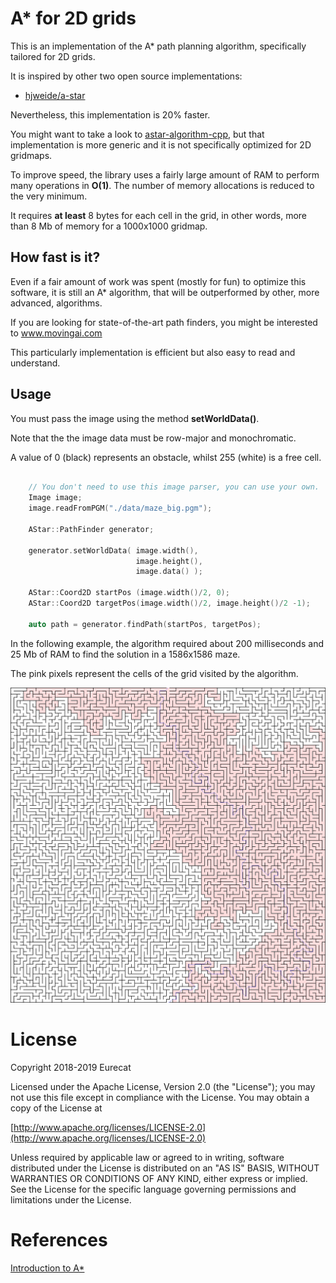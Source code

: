 # A* for 2D grids

This is an implementation of the A* path planning algorithm, specifically tailored for
2D grids.

It is inspired by other two open source implementations:

- [hjweide/a-star](https://github.com/hjweide/a-star)

Nevertheless, this implementation is 20% faster.

You might want to take a look to [astar-algorithm-cpp](https://github.com/justinhj/astar-algorithm-cpp),
but that implementation is more generic and it is not specifically optimized for 2D gridmaps.

To improve speed, the library uses a fairly large amount of RAM to perform many
operations in __O(1)__. The number of memory allocations is reduced to the very minimum.

It requires __at least__ 8 bytes for each cell in the grid, in other words,
more than 8 Mb of memory for a 1000x1000 gridmap.

## How fast is it?

Even if a fair amount of work was spent (mostly for fun) to optimize this software, it is still an A*
algorithm, that will be outperformed by other, more advanced, algorithms.

If you are looking for state-of-the-art path finders, you might be interested to www.movingai.com

This particularly implementation is efficient but also easy to read and understand.


## Usage 

You must pass the image using the method __setWorldData()__.

Note that the the image data must be row-major and monochromatic.

A value of 0 (black) represents an obstacle, whilst 255 (white)
is a free cell.

```c++

    // You don't need to use this image parser, you can use your own.   
    Image image;
    image.readFromPGM("./data/maze_big.pgm");

    AStar::PathFinder generator;

    generator.setWorldData( image.width(),
                            image.height(),
                            image.data() );
                
    AStar::Coord2D startPos (image.width()/2, 0);
    AStar::Coord2D targetPos(image.width()/2, image.height()/2 -1);
               
    auto path = generator.findPath(startPos, targetPos);

```

In the following example, the algorithm required about 200 milliseconds and 25 Mb
of RAM to find the solution in a 1586x1586 maze.

The pink pixels represent the cells of the grid visited by the algorithm.

![Large map](./map_out_big.png)


# License

Copyright 2018-2019 Eurecat

Licensed under the Apache License, Version 2.0 (the "License"); you may not use this file 
except in compliance with the License. You may obtain a copy of the License at

[http://www.apache.org/licenses/LICENSE-2.0](http://www.apache.org/licenses/LICENSE-2.0)

Unless required by applicable law or agreed to in writing, software distributed under the 
License is distributed on an "AS IS" BASIS, WITHOUT WARRANTIES OR CONDITIONS OF ANY KIND, 
either express or implied. See the License for the specific language governing permissions
 and limitations under the License.
 
 # References
 
 [Introduction to A*](https://www.redblobgames.com/pathfinding/a-star/introduction.html)

